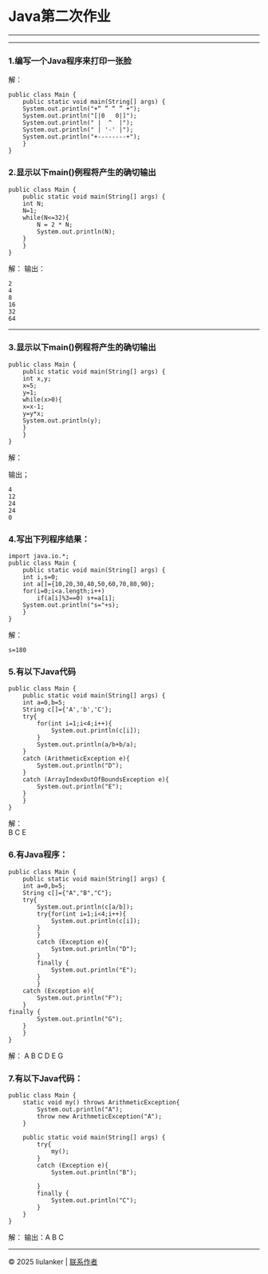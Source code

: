 # Java第二次作业
--- 
 
---  

### 1.编写一个Java程序来打印一张脸  
解：  

    public class Main {
        public static void main(String[] args) {
        System.out.println("+“ ” “ ” +");
        System.out.println("[|0   0|]");
        System.out.println(" |  ^  |");
        System.out.println(" | '-' |");
        System.out.println("+--------+");
        }
    }  

### 2.显示以下main()例程将产生的确切输出
    public class Main {
        public static void main(String[] args) {
        int N;
        N=1;
        while(N<=32){
            N = 2 * N;
            System.out.println(N);
        }
        }
    }  
解：
输出：    

    2  
    4
    8
    16
    32
    64  

---  

### 3.显示以下main()例程将产生的确切输出

    public class Main {
        public static void main(String[] args) {
        int x,y;
        x=5;
        y=1;
        while(x>0){
        x=x-1;
        y=y*x;
        System.out.println(y);
        }
        }
    }
解：  

输出；  

    4 
    12
    24
    24
    0


### 4.写出下列程序结果：
  
    import java.io.*;
    public class Main {
        public static void main(String[] args) {
        int i,s=0;
        int a[]={10,20,30,40,50,60,70,80,90};
        for(i=0;i<a.length;i++)
            if(a[i]%3==0) s+=a[i];
        System.out.println("s="+s);
        }
    }

解： 

    s=180
  

### 5.有以下Java代码

  

    public class Main {
        public static void main(String[] args) {
        int a=0,b=5;
        String c[]={'A','b','C'};
        try{
            for(int i=1;i<4;i++){
                System.out.println(c[i]);
            }
            System.out.println(a/b+b/a);
        }
        catch (ArithmeticException e){
            System.out.println("D");
        }
        catch (ArrayIndexOutOfBoundsException e){
            System.out.println("E");
        }
        }
    }
解：  
    B
    C
    E    

  

### 6.有Java程序：

    public class Main {
        public static void main(String[] args) {
        int a=0,b=5;
        String c[]={"A","B","C"};
        try{
            System.out.println(c[a/b]);
            try{for(int i=1;i<4;i++){
                System.out.println(c[i]);
            }
            }
            catch (Exception e){
                System.out.println("D");
            }
            finally {
                System.out.println("E");
            }
            }
        catch (Exception e){
            System.out.println("F");
        }
    finally {
            System.out.println("G");
        }
        }
    }  

解：
A
B
C
D
E
G  

### 7.有以下Java代码：

    public class Main {
        static void my() throws ArithmeticException{
            System.out.println("A");
            throw new ArithmeticException("A");
        }

        public static void main(String[] args) {
            try{
                my();
            }
            catch (Exception e){
                System.out.println("B");

            }
            finally {
                System.out.println("C");
            }
        }
    }
解：
输出：A B C

---


© 2025 liulanker | [联系作者]( liulanker@gmail.com)